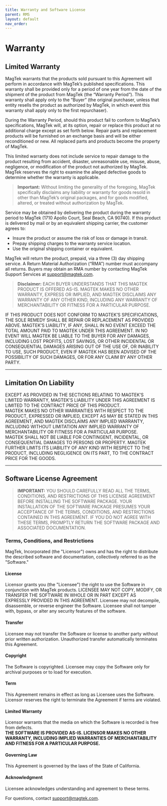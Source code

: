 ```yaml
---
title: Warranty and Software License
parent: RMS
layout: default
nav_order: 
---
```


# Warranty

## Limited Warranty

MagTek warrants that the products sold pursuant to this Agreement will perform in accordance with MagTek’s published specifications. This warranty shall be provided only for a period of one year from the date of the shipment of the product from MagTek (the “Warranty Period”). This warranty shall apply only to the “Buyer” (the original purchaser, unless that entity resells the product as authorized by MagTek, in which event this warranty shall apply only to the first repurchaser).

During the Warranty Period, should this product fail to conform to MagTek’s specifications, MagTek will, at its option, repair or replace this product at no additional charge except as set forth below. Repair parts and replacement products will be furnished on an exchange basis and will be either reconditioned or new. All replaced parts and products become the property of MagTek. 

This limited warranty does not include service to repair damage to the product resulting from accident, disaster, unreasonable use, misuse, abuse, negligence, or modification of the product not authorized by MagTek. MagTek reserves the right to examine the alleged defective goods to determine whether the warranty is applicable.

> **Important:** Without limiting the generality of the foregoing, MagTek specifically disclaims any liability or warranty for goods resold in other than MagTek’s original packages, and for goods modified, altered, or treated without authorization by MagTek.

Service may be obtained by delivering the product during the warranty period to MagTek (1710 Apollo Court, Seal Beach, CA 90740). If this product is delivered by mail or by an equivalent shipping carrier, the customer agrees to:
- Insure the product or assume the risk of loss or damage in transit.
- Prepay shipping charges to the warranty service location.
- Use the original shipping container or equivalent.

MagTek will return the product, prepaid, via a three (3) day shipping service. A Return Material Authorization (“RMA”) number must accompany all returns. Buyers may obtain an RMA number by contacting MagTek Support Services at [support@magtek.com](mailto:support@magtek.com).

> **Disclaimer:** EACH BUYER UNDERSTANDS THAT THIS MAGTEK PRODUCT IS OFFERED AS-IS. MAGTEK MAKES NO OTHER WARRANTY, EXPRESS OR IMPLIED, AND MAGTEK DISCLAIMS ANY WARRANTY OF ANY OTHER KIND, INCLUDING ANY WARRANTY OF MERCHANTABILITY OR FITNESS FOR A PARTICULAR PURPOSE.

IF THIS PRODUCT DOES NOT CONFORM TO MAGTEK’S SPECIFICATIONS, THE SOLE REMEDY SHALL BE REPAIR OR REPLACEMENT AS PROVIDED ABOVE. MAGTEK’S LIABILITY, IF ANY, SHALL IN NO EVENT EXCEED THE TOTAL AMOUNT PAID TO MAGTEK UNDER THIS AGREEMENT. IN NO EVENT WILL MAGTEK BE LIABLE TO THE BUYER FOR ANY DAMAGES, INCLUDING LOST PROFITS, LOST SAVINGS, OR OTHER INCIDENTAL OR CONSEQUENTIAL DAMAGES ARISING OUT OF THE USE OF, OR INABILITY TO USE, SUCH PRODUCT, EVEN IF MAGTEK HAS BEEN ADVISED OF THE POSSIBILITY OF SUCH DAMAGES, OR FOR ANY CLAIM BY ANY OTHER PARTY.

---

## Limitation On Liability

EXCEPT AS PROVIDED IN THE SECTIONS RELATING TO MAGTEK’S LIMITED WARRANTY, MAGTEK’S LIABILITY UNDER THIS AGREEMENT IS LIMITED TO THE CONTRACT PRICE OF THIS PRODUCT.  
MAGTEK MAKES NO OTHER WARRANTIES WITH RESPECT TO THE PRODUCT, EXPRESSED OR IMPLIED, EXCEPT AS MAY BE STATED IN THIS AGREEMENT, AND MAGTEK DISCLAIMS ANY IMPLIED WARRANTY, INCLUDING WITHOUT LIMITATION ANY IMPLIED WARRANTY OF MERCHANTABILITY OR FITNESS FOR A PARTICULAR PURPOSE.  
MAGTEK SHALL NOT BE LIABLE FOR CONTINGENT, INCIDENTAL, OR CONSEQUENTIAL DAMAGES TO PERSONS OR PROPERTY. MAGTEK FURTHER LIMITS ITS LIABILITY OF ANY KIND WITH RESPECT TO THE PRODUCT, INCLUDING NEGLIGENCE ON ITS PART, TO THE CONTRACT PRICE FOR THE GOODS.  

---

## Software License Agreement

> **IMPORTANT:** YOU SHOULD CAREFULLY READ ALL THE TERMS, CONDITIONS, AND RESTRICTIONS OF THIS LICENSE AGREEMENT BEFORE INSTALLING THE SOFTWARE PACKAGE. YOUR INSTALLATION OF THE SOFTWARE PACKAGE PRESUMES YOUR ACCEPTANCE OF THE TERMS, CONDITIONS, AND RESTRICTIONS CONTAINED IN THIS AGREEMENT. IF YOU DO NOT AGREE WITH THESE TERMS, PROMPTLY RETURN THE SOFTWARE PACKAGE AND ASSOCIATED DOCUMENTATION.

### Terms, Conditions, and Restrictions

MagTek, Incorporated (the "Licensor") owns and has the right to distribute the described software and documentation, collectively referred to as the "Software."

#### **License**
Licensor grants you (the "Licensee") the right to use the Software in conjunction with MagTek products. LICENSEE MAY NOT COPY, MODIFY, OR TRANSFER THE SOFTWARE IN WHOLE OR IN PART EXCEPT AS EXPRESSLY PROVIDED IN THIS AGREEMENT. Licensee may not decompile, disassemble, or reverse engineer the Software. Licensee shall not tamper with, bypass, or alter any security features of the software.

#### **Transfer**
Licensee may not transfer the Software or license to another party without prior written authorization. Unauthorized transfer automatically terminates this Agreement.

#### **Copyright**
The Software is copyrighted. Licensee may copy the Software only for archival purposes or to load for execution.

#### **Term**
This Agreement remains in effect as long as Licensee uses the Software. Licensor reserves the right to terminate the Agreement if terms are violated.

#### **Limited Warranty**
Licensor warrants that the media on which the Software is recorded is free from defects.  
**THE SOFTWARE IS PROVIDED AS-IS. LICENSOR MAKES NO OTHER WARRANTY, INCLUDING IMPLIED WARRANTIES OF MERCHANTABILITY AND FITNESS FOR A PARTICULAR PURPOSE.**

#### **Governing Law**
This Agreement is governed by the laws of the State of California.

#### **Acknowledgment**
Licensee acknowledges understanding and agreement to these terms.

For questions, contact [support@magtek.com](mailto:support@magtek.com).
